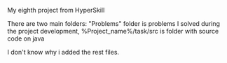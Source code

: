 My eighth project from HyperSkill

There are two main folders: "Problems" folder is problems I solved during the project development, %Project_name%/task/src is folder with source code on java

I don't know why i added the rest files.

